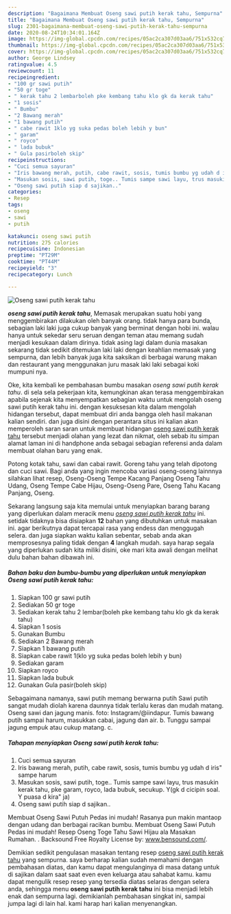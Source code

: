 ```yaml
---
description: "Bagaimana Membuat Oseng sawi putih kerak tahu, Sempurna"
title: "Bagaimana Membuat Oseng sawi putih kerak tahu, Sempurna"
slug: 2301-bagaimana-membuat-oseng-sawi-putih-kerak-tahu-sempurna
date: 2020-08-24T10:34:01.164Z
image: https://img-global.cpcdn.com/recipes/05ac2ca307d03aa6/751x532cq70/oseng-sawi-putih-kerak-tahu-foto-resep-utama.jpg
thumbnail: https://img-global.cpcdn.com/recipes/05ac2ca307d03aa6/751x532cq70/oseng-sawi-putih-kerak-tahu-foto-resep-utama.jpg
cover: https://img-global.cpcdn.com/recipes/05ac2ca307d03aa6/751x532cq70/oseng-sawi-putih-kerak-tahu-foto-resep-utama.jpg
author: George Lindsey
ratingvalue: 4.5
reviewcount: 11
recipeingredient:
- "100 gr sawi putih"
- "50 gr toge"
- " kerak tahu 2 lembarboleh pke kembang tahu klo gk da kerak tahu"
- "1 sosis"
- " Bumbu"
- "2 Bawang merah"
- "1 bawang putih"
- " cabe rawit 1klo yg suka pedas boleh lebih y bun"
- " garam"
- " royco"
- " lada bubuk"
- " Gula pasirboleh skip"
recipeinstructions:
- "Cuci semua sayuran"
- "Iris bawang merah, putih, cabe rawit, sosis, tumis bumbu yg udah d iris&#34; sampe harum"
- "Masukan sosis, sawi putih, toge.. Tumis sampe sawi layu, trus masukin kerak tahu, pke garam, royco, lada bubuk, secukup. Y(gk d cicipin soal. Y puasa d kira&#34; ja)"
- "Oseng sawi putih siap d sajikan.."
categories:
- Resep
tags:
- oseng
- sawi
- putih

katakunci: oseng sawi putih 
nutrition: 275 calories
recipecuisine: Indonesian
preptime: "PT29M"
cooktime: "PT44M"
recipeyield: "3"
recipecategory: Lunch

---
```



![Oseng sawi putih kerak tahu](https://img-global.cpcdn.com/recipes/05ac2ca307d03aa6/751x532cq70/oseng-sawi-putih-kerak-tahu-foto-resep-utama.jpg)

<b><i>oseng sawi putih kerak tahu</i></b>, Memasak merupakan suatu hobi yang menggembirakan dilakukan oleh banyak orang. tidak hanya para bunda, sebagian laki laki juga cukup banyak yang berminat dengan hobi ini. walau hanya untuk sekedar seru seruan dengan teman atau memang sudah menjadi kesukaan dalam dirinya. tidak asing lagi dalam dunia masakan sekarang tidak sedikit ditemukan laki laki dengan keahlian memasak yang sempurna, dan lebih banyak juga kita saksikan di berbagai warung makan dan restaurant yang menggunakan juru masak laki laki sebagai koki mumpuni nya.

Oke, kita kembali ke pembahasan bumbu masakan <i>oseng sawi putih kerak tahu</i>. di sela sela pekerjaan kita, kemungkinan akan terasa menggembirakan apabila sejenak kita menyempatkan sebagian waktu untuk mengolah oseng sawi putih kerak tahu ini. dengan kesuksesan kita dalam mengolah hidangan tersebut, dapat membuat diri anda bangga oleh hasil makanan kalian sendiri. dan juga disini dengan perantara situs ini kalian akan memperoleh saran saran untuk membuat hidangan <u>oseng sawi putih kerak tahu</u> tersebut menjadi olahan yang lezat dan nikmat, oleh sebab itu simpan alamat laman ini di handphone anda sebagai sebagian referensi anda dalam membuat olahan baru yang enak.

Potong kotak tahu, sawi dan cabai rawit. Goreng tahu yang telah dipotong dan cuci sawi. Bagi anda yang ingin mencoba variasi oseng-oseng lainnnya silahkan lihat resep, Oseng-Oseng Tempe Kacang Panjang Oseng Tahu Udang, Oseng Tempe Cabe Hijau, Oseng-Oseng Pare, Oseng Tahu Kacang Panjang, Oseng.


Sekarang langsung saja kita memulai untuk menyiapkan barang barang yang diperlukan dalam meracik menu <u><i>oseng sawi putih kerak tahu</i></u> ini. setidak tidaknya bisa disiapkan <b>12</b> bahan yang dibutuhkan untuk masakan ini. agar berikutnya dapat tercapai rasa yang endess dan menggugah selera. dan juga siapkan waktu kalian sebentar, sebab anda akan memprosesnya paling tidak dengan <b>4</b> langkah mudah. saya harap segala yang diperlukan sudah kita miliki disini, oke mari kita awali dengan melihat dulu bahan bahan dibawah ini.

<!--inarticleads1-->

##### Bahan baku dan bumbu-bumbu yang diperlukan untuk menyiapkan Oseng sawi putih kerak tahu:

1. Siapkan 100 gr sawi putih
1. Sediakan 50 gr toge
1. Sediakan  kerak tahu 2 lembar(boleh pke kembang tahu klo gk da kerak tahu)
1. Siapkan 1 sosis
1. Gunakan  Bumbu
1. Sediakan 2 Bawang merah
1. Siapkan 1 bawang putih
1. Siapkan  cabe rawit 1(klo yg suka pedas boleh lebih y bun)
1. Sediakan  garam
1. Siapkan  royco
1. Siapkan  lada bubuk
1. Gunakan  Gula pasir(boleh skip)


Sebagaimana namanya, sawi putih memang berwarna putih Sawi putih sangat mudah diolah karena daunnya tidak terlalu keras dan mudah matang. Oseng sawi dan jagung manis. foto: Instagram/@iindapur. Tumis bawang putih sampai harum, masukkan cabai, jagung dan air. b. Tunggu sampai jagung empuk atau cukup matang. c. 

<!--inarticleads2-->

##### Tahapan menyiapkan Oseng sawi putih kerak tahu:

1. Cuci semua sayuran
1. Iris bawang merah, putih, cabe rawit, sosis, tumis bumbu yg udah d iris&#34; sampe harum
1. Masukan sosis, sawi putih, toge.. Tumis sampe sawi layu, trus masukin kerak tahu, pke garam, royco, lada bubuk, secukup. Y(gk d cicipin soal. Y puasa d kira&#34; ja)
1. Oseng sawi putih siap d sajikan..


Membuat Oseng Sawi Putuh Pedas ini mudah! Rasanya pun makin mantaop dengan udang dan berbagai racikan bumbu. Membuat Oseng Sawi Putuh Pedas ini mudah! Resep Oseng Toge Tahu Sawi Hijau ala Masakan Rumahan. . Backsound Free Royalty License by: www.bensound.com/. 

Demikian sedikit pengulasan masakan tentang resep <u>oseng sawi putih kerak tahu</u> yang sempurna. saya berharap kalian sudah memahami dengan pembahasan diatas, dan kamu dapat mengulanginya di masa datang untuk di sajikan dalam saat saat even even keluarga atau sahabat kamu. kamu dapat mengulik resep resep yang tersedia diatas selaras dengan selera anda, sehingga menu <b>oseng sawi putih kerak tahu</b> ini bisa menjadi lebih enak dan sempurna lagi. demikianlah pembahasan singkat ini, sampai jumpa lagi di lain hal. kami harap hari kalian menyenangkan.
